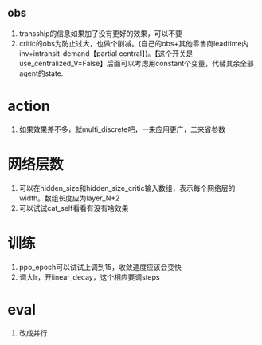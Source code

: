 ## obs
1. transship的信息如果加了没有更好的效果，可以不要
2. critic的obs为防止过大，也做个削减。(自己的obs+其他零售商leadtime内inv+intransit-demand【partial central】)。【这个开关是use_centralized_V=False】后面可以考虑用constant个变量，代替其余全部agent的state.
# action
1. 如果效果差不多，就multi_discrete吧，一来应用更广，二来省参数
# 网络层数
1. 可以在hidden_size和hidden_size_critic输入数组，表示每个网络层的width。数组长度应为layer_N+2
2. 可以试试cat_self看看有没有啥效果
# 训练
1. ppo_epoch可以试试上调到15，收敛速度应该会变快
2. 调大lr，开linear_decay，这个相应要调steps
# eval
1. 改成并行